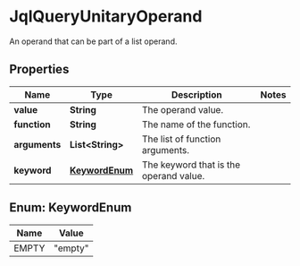 

# JqlQueryUnitaryOperand

An operand that can be part of a list operand.
## Properties

Name | Type | Description | Notes
------------ | ------------- | ------------- | -------------
**value** | **String** | The operand value. | 
**function** | **String** | The name of the function. | 
**arguments** | **List&lt;String&gt;** | The list of function arguments. | 
**keyword** | [**KeywordEnum**](#KeywordEnum) | The keyword that is the operand value. | 



## Enum: KeywordEnum

Name | Value
---- | -----
EMPTY | &quot;empty&quot;



